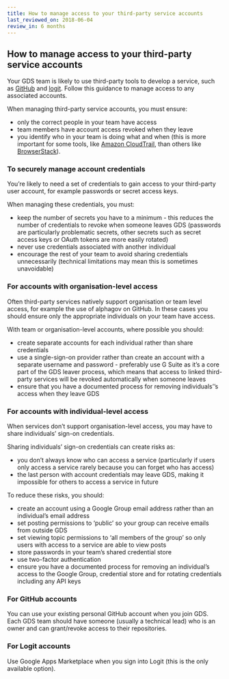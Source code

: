 ```yaml
---
title: How to manage access to your third-party service accounts
last_reviewed_on: 2018-06-04
review_in: 6 months
---
```


## How to manage access to your third-party service accounts

Your GDS team is likely to use third-party tools to develop a service, such as [GitHub](#for-github-accounts) and [logit](#for-logit-accounts). Follow this guidance to manage access to any associated accounts.

When managing third-party service accounts, you must ensure:

* only the correct people in your team have access
* team members have account access revoked when they leave
* you identify who in your team is doing what and when (this is more important for some tools, like [Amazon CloudTrail](https://aws.amazon.com/cloudtrail/), than others like [BrowserStack](https://www.browserstack.com/)).

### To securely manage account credentials

You’re likely to need a set of credentials to gain access to your third-party user account, for example passwords or secret access keys.

When managing these credentials, you must:

* keep the number of secrets you have to a minimum - this reduces the number of credentials to revoke when someone leaves GDS (passwords are particularly problematic secrets, other secrets such as secret access keys or OAuth tokens are more easily rotated)
* never use credentials associated with another individual
* encourage the rest of your team to avoid sharing credentials unnecessarily (technical limitations may mean this is sometimes unavoidable)

### For accounts with organisation-level access

Often third-party services natively support organisation or team level access, for example the use of alphagov on GitHub. In these cases you should ensure only the appropriate individuals on your team have access.

With team or organisation-level accounts, where possible you should:

* create separate accounts for each individual rather than share credentials
* use a single-sign-on provider rather than create an account with a separate username and password - preferably use G Suite as it’s a core part of the GDS leaver process, which means that access to linked third-party services will be revoked automatically when someone leaves
* ensure that you have a documented process for removing individuals’’s access when they leave GDS

### For accounts with individual-level access

When services don’t support organisation-level access, you may have to share individuals’ sign-on credentials.

Sharing individuals’ sign-on credentials can create risks as:

* you don’t always know who can access a service (particularly if users only access a service rarely because you can forget who has access)
* the last person with account credentials may leave GDS, making it impossible for others to access a service in future

To reduce these risks, you should:

* create an account using a Google Group email address rather than an individual’s email address
* set posting permissions to ‘public’ so your group can receive emails from outside GDS
* set viewing topic permissions to ‘all members of the group’ so only users with access to a service are able to view posts
* store passwords in your team’s shared credential store
* use two-factor authentication
* ensure you have a documented process for removing an individual’s access to the Google Group,  credential store and for rotating credentials including any API keys

### For GitHub accounts

You can use your existing personal GitHub account when you join GDS. Each GDS team should have someone (usually a technical lead) who is an owner and can grant/revoke access to their repositories.

### For Logit accounts

Use Google Apps Marketplace when you sign into Logit (this is the only available option).
